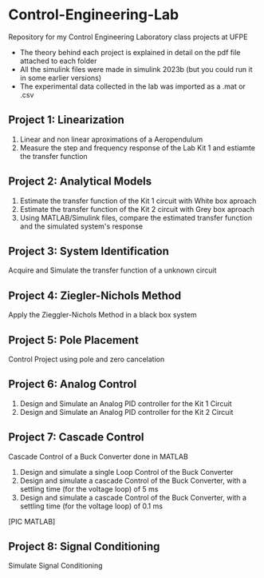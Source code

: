 # Control-Engineering-Lab
Repository for my Control Engineering Laboratory class projects at UFPE
- The theory behind each project is explained in detail on the pdf file attached to each folder
- All the simulink files were made in simulink 2023b (but you could run it in some earlier versions)
- The experimental data collected in the lab was imported as a  .mat or .csv

## Project 1: Linearization
1. Linear and non linear aproximations of a Aeropendulum
2. Measure the step and frequency response of the Lab Kit 1 and estiamte the transfer function 

## Project 2: Analytical Models
1. Estimate the transfer function of the Kit 1 circuit with White box aproach
2. Estimate the transfer function of the Kit 2 circuit with Grey box aproach
3. Using MATLAB/Simulink files, compare the estimated transfer function and the simulated system's response

## Project 3: System Identification
Acquire and Simulate the transfer function of a unknown circuit 

## Project 4: Ziegler-Nichols Method
Apply the Zieggler-Nichols Method in a black box system

## Project 5: Pole Placement
Control Project using pole and zero cancelation

## Project 6: Analog Control
1. Design and Simulate an Analog PID controller for the Kit 1 Circuit
2. Design and Simulate an Analog PID controller for the Kit 2 Circuit

## Project 7: Cascade Control
Cascade Control of a Buck Converter done in MATLAB
1. Design and simulate a single Loop Control of the Buck Converter
2. Design and simulate a cascade Control of the Buck Converter, with a settling time (for the voltage loop) of 5 ms
3. Design and simulate a cascade Control of the Buck Converter, with a settling time (for the voltage loop) of 0.1 ms

[PIC MATLAB]

## Project 8: Signal Conditioning
Simulate Signal Conditioning

  
